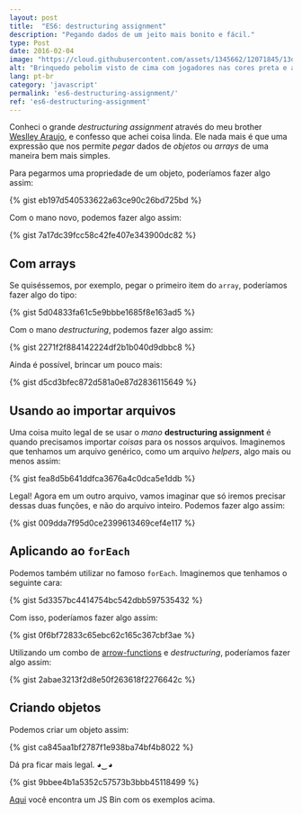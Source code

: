 ```yaml
---
layout: post
title:  "ES6: destructuring assignment"
description: "Pegando dados de um jeito mais bonito e fácil."
type: Post
date: 2016-02-04
image: "https://cloud.githubusercontent.com/assets/1345662/12071845/13d407d4-b0a9-11e5-8a14-95a3bac85cf1.jpg"
alt: "Brinquedo pebolim visto de cima com jogadores nas cores preta e amarela"
lang: pt-br
category: 'javascript'
permalink: 'es6-destructuring-assignment/'
ref: 'es6-destructuring-assignment'
---
```


Conheci o grande *destructuring assignment* através do meu brother [Weslley Araujo](https://twitter.com/_weslleyaraujo), e confesso que achei coisa linda. Ele nada mais é que uma expressão que nos permite *pegar* dados de *objetos* ou *arrays* de uma maneira bem mais simples.

Para pegarmos uma propriedade de um objeto, poderíamos fazer algo assim:

{% gist eb197d540533622a63ce90c26bd725bd %}

Com o mano novo, podemos fazer algo assim: 

{% gist 7a17dc39fcc58c42fe407e343900dc82 %}

##  Com arrays

Se quiséssemos, por exemplo, pegar o primeiro item do `array`, poderíamos fazer algo do tipo:

{% gist 5d04833fa61c5e9bbbe1685f8e163ad5 %}

Com o mano *destructuring*, podemos fazer algo assim:

{% gist 2271f2f884142224df2b1b040d9dbbc8 %}

Ainda é possível, brincar um pouco mais:

{% gist d5cd3bfec872d581a0e87d2836115649 %}

## Usando ao importar arquivos

Uma coisa muito legal de se usar o *mano* **destructuring assignment** é quando precisamos importar *coisas* para os nossos arquivos. Imaginemos que tenhamos um arquivo genérico, como um arquivo *helpers*, algo mais ou menos assim:

{% gist fea8d5b641ddfca3676a4c0dca5e1ddb %}

Legal! Agora em um outro arquivo, vamos imaginar que só iremos precisar dessas duas funções, e não do arquivo inteiro. Podemos fazer algo assim:

{% gist 009dda7f95d0ce2399613469cef4e117 %}

## Aplicando ao `forEach`

Podemos também utilizar no famoso `forEach`. Imaginemos que tenhamos o seguinte cara:

{% gist 5d3357bc4414754bc542dbb597535432 %}

Com isso, poderíamos fazer algo assim:

{% gist 0f6bf72833c65ebc62c165c367cbf3ae %}

Utilizando um combo de [arrow-functions](/es6-arrow-functions) e *destructuring*, poderíamos fazer algo assim: 

{% gist 2abae3213f2d8e50f263618f2276642c %}

## Criando objetos

Podemos criar um objeto assim:

{% gist ca845aa1bf2787f1e938ba74bf4b8022 %}

Dá pra ficar mais legal. *◕‿◕*

{% gist 9bbee4b1a5352c57573b3bbb45118499 %}

[Aqui](http://jsbin.com/qejoyo/edit?js,console) você encontra um JS Bin com os exemplos acima.
